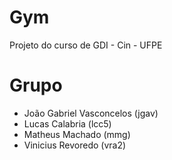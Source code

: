 # Gym
Projeto do curso de GDI - Cin - UFPE

# Grupo
- João Gabriel Vasconcelos (jgav)
- Lucas Calabria (lcc5)
- Matheus Machado (mmg)
- Vinicius Revoredo (vra2)
